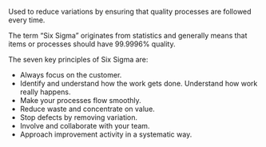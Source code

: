Used to reduce variations by ensuring that quality processes are followed every time.

The term “Six Sigma” originates from statistics and generally means that items or processes should have 99.9996% quality.

The seven key principles of Six Sigma are:

- Always focus on the customer.
- Identify and understand how the work gets done. Understand how work really happens.
- Make your processes flow smoothly.
- Reduce waste and concentrate on value.
- Stop defects by removing variation.
- Involve and collaborate with your team.
- Approach improvement activity in a systematic way.